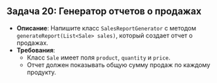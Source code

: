 ## **Задача 20: Генератор отчетов о продажах**
- **Описание**: Напишите класс `SalesReportGenerator` с методом `generateReport(List<Sale> sales)`, который создает отчет о продажах.
- **Требования**:
    - Класс `Sale` имеет поля `product`, `quantity` и `price`.
    - Отчет должен показывать общую сумму продаж по каждому продукту.